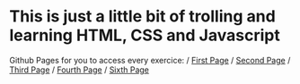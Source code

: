 # This is just a little bit of trolling and learning HTML, CSS and Javascript

Github Pages for you to access every exercice: /
[First Page](https://realtoya.github.io/PersonalPages/FistHTML/) /
[Second Page](https://realtoya.github.io/PersonalPages/SecondHTML/) /
[Third Page](https://realtoya.github.io/PersonalPages/ThirdHTML/) /
[Fourth Page](https://realtoya.github.io/PersonalPages/FourthHTML/) /
[Sixth Page](https://realtoya.github.io/PersonalPages/SixthHTML/)
